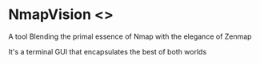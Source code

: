# NmapVision <<Work-In-Progress>>
A tool Blending the primal essence of Nmap with the elegance of Zenmap

It's a terminal GUI that encapsulates the best of both worlds
